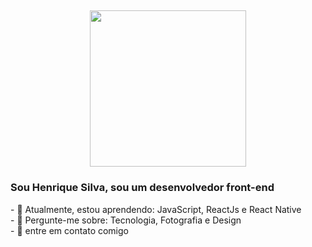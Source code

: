 <h2 align="center">
  <img src="https://64.media.tumblr.com/8c26d736025d5ea79aa09fd853e4b804/dec100daefab0d0c-13/s400x600/28f34d174c80688af74364f47e671a6b9b93bbd4.png" width="250">
</h2>
<h3>
  Sou Henrique Silva, sou um desenvolvedor front-end <img scr ="https://64.media.tumblr.com/5968287c0e38453732ab691b07b63581/22eae79b667cd28c-61/s250x400/54685ff467b3aa172352db935e0be5a70678daeb.gif" width="50">
</h3>
- 🚀 Atualmente, estou aprendendo: JavaScript, ReactJs e React Native <br>
- 💬 Pergunte-me sobre: Tecnologia, Fotografia e Design<br>
- 📣 entre em contato comigo<br>
































<!--
**HenriqL/HenriqL** is a ✨ _special_ ✨ repository because its `README.md` (this file) appears on your GitHub profile.
### Bem vindo! 👋
Here are some ideas to get you started:

- 🔭 I’m currently working on ...
- 🌱 I’m currently learning ...
- 👯 I’m looking to collaborate on ...
- 🤔 I’m looking for help with ...
- 💬 Ask me about ...
- 📫 How to reach me: ...
- 😄 Pronouns: ...
- ⚡ Fun fact: ...
-->
